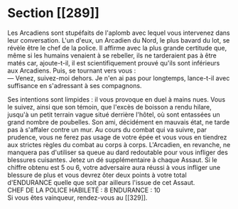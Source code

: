 # Section [[289]]

Les Arcadiens sont stupéfaits de l'aplomb avec lequel vous intervenez dans leur conversation. L'un d'eux, un Arcadien du Nord, le plus bavard du lot, se révèle être le chef de la police. Il affirme avec la plus grande certitude que, même si les humains venaient à se rebeller, ils ne tarderaient pas à être matés car, ajoute-t-il, il est scientifiquement prouvé qu'ils sont inférieurs aux Arcadiens. Puis, se tournant vers vous :  
— Venez, suivez-moi dehors. Je n'en ai pas pour longtemps, lance-t-il avec suffisance en s'adressant à ses compagnons.

Ses intentions sont limpides : il vous provoque en duel à mains nues. Vous le suivez, ainsi que son témoin, que l'excès de boisson a rendu hilare, jusqu'à un petit terrain vague situé derrière l'hôtel, où sont entassées un grand nombre de poubelles. Son ami, décidément en mauvais état, ne tarde pas à s'affaler contre un mur. Au cours du combat qui va suivre, par prudence, vous ne ferez pas usage de votre épée et vous vous en tiendrez aux strictes règles du combat au corps à corps. L'Arcadien, en revanche, ne manquera pas d'utiliser sa queue au dard redoutable pour vous infliger des blessures cuisantes. Jetez un dé supplémentaire à chaque Assaut. Si le chiffre obtenu est 5 ou 6, votre adversaire aura réussi à vous infliger une blessure de plus et vous devrez ôter deux points à votre total d'ENDURANCE quelle que soit par ailleurs l'issue de cet Assaut.  
CHEF DE LA POLICE HABILETÉ : 8 ENDURANCE : 10  
Si vous êtes vainqueur, rendez-vous au [[329]].